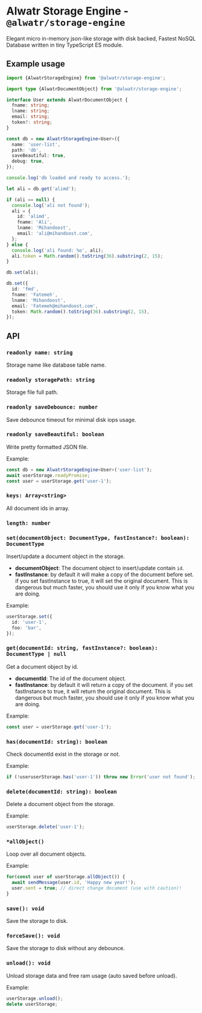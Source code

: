 # Alwatr Storage Engine - `@alwatr/storage-engine`

Elegant micro in-memory json-like storage with disk backed, Fastest NoSQL Database written in tiny TypeScript ES module.

## Example usage

```ts
import {AlwatrStorageEngine} from '@alwatr/storage-engine';

import type {AlwatrDocumentObject} from '@alwatr/storage-engine';

interface User extends AlwatrDocumentObject {
  fname: string;
  lname: string;
  email: string;
  token?: string;
}

const db = new AlwatrStorageEngine<User>({
  name: 'user-list',
  path: 'db',
  saveBeautiful: true,
  debug: true,
});

console.log('db loaded and ready to access.');

let ali = db.get('alimd');

if (ali == null) {
  console.log('ali not found');
  ali = {
    id: 'alimd',
    fname: 'Ali',
    lname: 'Mihandoost',
    email: 'ali@mihandoost.com',
  };
} else {
  console.log('ali found: %o', ali);
  ali.token = Math.random().toString(36).substring(2, 15);
}

db.set(ali);

db.set({
  id: 'fmd',
  fname: 'Fatemeh',
  lname: 'Mihandoost',
  email: 'Fatemeh@mihandoost.com',
  token: Math.random().toString(36).substring(2, 15),
});
```

## API

### `readonly name: string`

Storage name like database table name.

### `readonly storagePath: string`

Storage file full path.

### `readonly saveDebounce: number`

Save debounce timeout for minimal disk iops usage.

### `readonly saveBeautiful: boolean`

Write pretty formatted JSON file.

Example:

```ts
const db = new AlwatrStorageEngine<User>('user-list');
await userStorage.readyPromise;
const user = userStorage.get('user-1');
```

### `keys: Array<string>`

All document ids in array.

### `length: number`

### `set(documentObject: DocumentType, fastInstance?: boolean): DocumentType`

Insert/update a document object in the storage.

- **documentObject**: The document object to insert/update contain `id`.
- **fastInstance**: by default it will make a copy of the document before set.
  if you set fastInstance to true, it will set the original document.
  This is dangerous but much faster, you should use it only if you know what you are doing.

Example:

```ts
userStorage.set({
  id: 'user-1',
  foo: 'bar',
});
```

### `get(documentId: string, fastInstance?: boolean): DocumentType | null`

Get a document object by id.

- **documentId**: The id of the document object.
- **fastInstance**: by default it will return a copy of the document.
  if you set fastInstance to true, it will return the original document.
  This is dangerous but much faster, you should use it only if you know what you are doing.

Example:

```ts
const user = userStorage.get('user-1');
```

### `has(documentId: string): boolean`

Check documentId exist in the storage or not.

Example:

```ts
if (!useruserStorage.has('user-1')) throw new Error('user not found');
```

### `delete(documentId: string): boolean`

Delete a document object from the storage.

Example:

```ts
userStorage.delete('user-1');
```

### `*allObject()`

Loop over all document objects.

Example:

```ts
for(const user of userStorage.allObject()) {
  await sendMessage(user.id, 'Happy new year!');
  user.sent = true; // direct change document (use with caution)!
}
```

### `save(): void`

Save the storage to disk.

### `forceSave(): void`

Save the storage to disk without any debounce.

### `unload(): void`

Unload storage data and free ram usage (auto saved before unload).

Example:

```ts
userStorage.unload();
delete userStorage;
```
